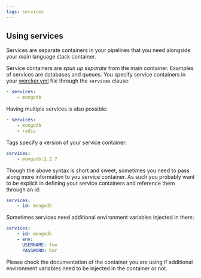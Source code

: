 ```yaml
---
tags: services
---
```


## Using services

Services are separate containers in your pipelines that you need
alongside your *main* language stack container.

Service containers are *spun up separate* from the main container.
Examples of services are databases and queues. You specify service
containers in your [wercker.yml](/docs/wercker-yml/creating-a-yml.html) file through the `services` clause:

```yaml
- services:
    - mongodb
```

Having multiple services is also possible:

```yaml
- services:
    - mongodb
    - redis
```

Tags specify a version of your service container:

```yaml
services:
    - mongodb:2.2.7
```

Though the above syntax is short and sweet, sometimes you need to pass
along more information to you service container. As such you probably
want to be explicit in defining your service containers and
reference them through an id:

```yaml
services:
    - id: mongodb
```

Sometimes services need additional environment variables injected in
them:

```yaml
services:
    - id: mongodb
    - env:
      USERNAME: foo
      PASSWORD: bar
```

Please check the documentation of the container you are using if
additional environment variables need to be injected in the container or
not.
